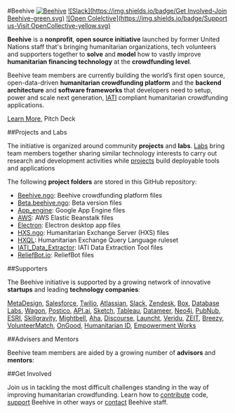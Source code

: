 #Beehive
[![Beehive](https://img.shields.io/badge/Website-Beehive.ngo-blue.svg)](https://beehive.ngo) [![Slack](https://img.shields.io/badge/Get Involved-Join Beehive-green.svg)](https://github.com/BeehiveNGO/Beehive/wiki/Contribute) [![Open Colelctive](https://img.shields.io/badge/Support us-Visit OpenCollective-yellow.svg)](https://opencollective.com/beehive)

**Beehive** is a **nonprofit**, **open source initiative** launched by former United Nations staff that's bringing humanitarian organizations, tech volunteers and supporters together to **solve** and **model** how to vastly improve **humanitarian financing technology** at the **crowdfunding level**.

Beehive team members are currently building the world’s first open source, open-data-driven **humanitarian crowdfunding platform** and the **backend architecture** and **software frameworks** that developers need to setup, power and scale next generation, [IATI](http://iatistandard.org) compliant humanitarian crowdfunding applications.

[Learn More](https://github.com/BeehiveNGO/Beehive/wiki/About-Beehive), Pitch Deck

##Projects and Labs

The initiative is organized around community **projects** and **labs**. [Labs](https://github.com/BeehiveNGO/Beehive/wiki/Labs) bring team members together sharing similar technology interests to carry out research and development activities while [projects](https://github.com/BeehiveNGO/Beehive/wiki/Project-List) build deployable tools and applications


The following **project folders** are stored in this GitHub repository:

- [Beehive.ngo](https://github.com/BeehiveNGO/Beehive/tree/master/beehive.ngo): Beehive crowdfunding platform files
- [Beta.beehive.ngo](https://github.com/BeehiveNGO/Beehive/tree/master/beta.beehive.ngo): Beta version files
- [App_engine](https://github.com/BeehiveNGO/Beehive/tree/master/app_engine): Google App Engine files
- [AWS](https://github.com/BeehiveNGO/Beehive/tree/master/aws): AWS Elastic Beanstalk files
- [Electron](https://github.com/BeehiveNGO/Beehive/tree/master/electron): Electron desktop app files
- [HXS.ngo](https://github.com/BeehiveNGO/Beehive/tree/master/hxs.ngo): Humanitarian Exchange Server (HXS) files
- [HXQL](https://github.com/BeehiveNGO/Beehive/tree/master/hxql): Humanitarian Exchange Query Language ruleset
- [IATI_Data_Extractor](https://github.com/BeehiveNGO/Beehive/tree/master/iati_data_extractor): IATI Data Extraction Tool files
- [ReliefBot.io](https://github.com/BeehiveNGO/Beehive/tree/master/reliefbot.io): ReliefBot files

##Supporters

The Beehive initiative is supported by a growing network of innovative **startups** and leading **technology companies**:

[MetaDesign](http://sanfrancisco.metadesign.com/), [Salesforce](https://www.salesforce.com/), [Twilio](https://www.twilio.com/), [Atlassian](https://www.atlassian.com/), [Slack](https://slack.com/), [Zendesk](https://www.zendesk.com/), [Box](http://www.box.com/), [Database Labs](https://www.databaselabs.io/), [Wagon](https://www.wagonhq.com/), [Postico](https://eggerapps.at/postico/), [API.ai](https://api.ai/), [Sketch](https://www.sketchapp.com/), [Tableau](http://www.tableau.com/), [Datameer](https://www.datameer.com/), [Neo4j](https://neo4j.com/), [PubNub](https://www.pubnub.com/), [ESRI](http://www.esri.com/), [Skillgravity](http://skillgravity.com/), [Mightbell](https://mightybell.com/), [Aha](http://www.aha.io/), [Discourse](http://www.discourse.org/), [Launcht](http://www.launcht.com/), [Veridu](https://www.veridu.com/), [ZEIT](https://zeit.co/), [Breezy](https://breezy.hr/), [VolunteerMatch](http://www.volunteermatch.org/), [OnGood](https://www.ongood.ngo/info/), [Humanitarian ID](https://humanitarian.id/#/), [Empowerment Works](http://empowermentworks.org/main.html)

##Advisers and Mentors

Beehive team members are aided by a growing number of **advisors** and **mentors**:

##Get Involved

Join us in tackling the most difficult challenges standing in the way of improving humanitarian crowdfunding. Learn how to [contribute](https://github.com/BeehiveNGO/Beehive/wiki/Contribute) code, [support](https://github.com/BeehiveNGO/Beehive/wiki/Support) Beehive in other ways or [contact](https://github.com/BeehiveNGO/Beehive/wiki/Contact) Beehive staff.
